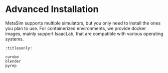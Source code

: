 # Advanced Installation

MetaSim supports multiple simulators, but you only need to install the ones you plan to use. For containerized environments, we provide docker images, mainly support IsaacLab, that are compatible with various operating systems.


```{toctree}
:titlesonly:

curobo
blender
pyrep
```

